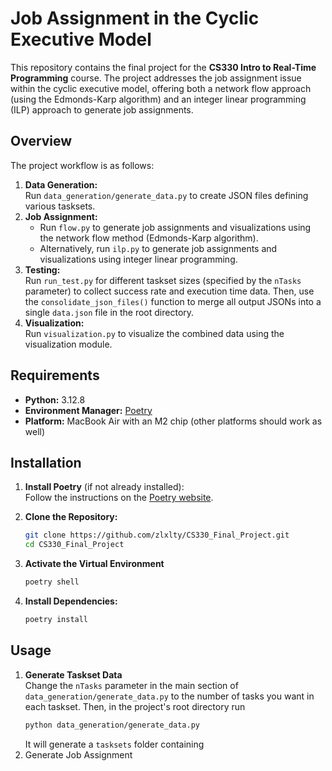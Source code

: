 # Job Assignment in the Cyclic Executive Model

This repository contains the final project for the **CS330 Intro to Real-Time Programming** course. The project addresses the job assignment issue within the cyclic executive model, offering both a network flow approach (using the Edmonds-Karp algorithm) and an integer linear programming (ILP) approach to generate job assignments.

## Overview

The project workflow is as follows:
1. **Data Generation:**  
   Run `data_generation/generate_data.py` to create JSON files defining various tasksets.
2. **Job Assignment:**  
   - Run `flow.py` to generate job assignments and visualizations using the network flow method (Edmonds-Karp algorithm).  
   - Alternatively, run `ilp.py` to generate job assignments and visualizations using integer linear programming.
3. **Testing:**  
   Run `run_test.py` for different taskset sizes (specified by the `nTasks` parameter) to collect success rate and execution time data. Then, use the `consolidate_json_files()` function to merge all output JSONs into a single `data.json` file in the root directory.
4. **Visualization:**  
   Run `visualization.py` to visualize the combined data using the visualization module.

## Requirements

- **Python:** 3.12.8  
- **Environment Manager:** [Poetry](https://python-poetry.org/)  
- **Platform:** MacBook Air with an M2 chip (other platforms should work as well)

## Installation

1. **Install Poetry** (if not already installed):  
   Follow the instructions on the [Poetry website](https://python-poetry.org/docs/#installation).

2. **Clone the Repository:**
   ```bash
   git clone https://github.com/zlxlty/CS330_Final_Project.git
   cd CS330_Final_Project
   ```
3. **Activate the Virtual Environment**
   ```bash
   poetry shell
   ```
4. **Install Dependencies:**
   ```bash
   poetry install
   ```

## Usage
1. **Generate Taskset Data**  
   Change the `nTasks` parameter in the main section of `data_generation/generate_data.py` to the number of tasks you want in each taskset. Then, in the project's root directory run
   ```bash
   python data_generation/generate_data.py
   ```
   It will generate a `tasksets` folder containing
2. Generate Job Assignment